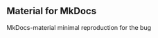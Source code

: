 ## Material for MkDocs
MkDocs-material minimal reproduction for the bug


<!-- Security scan triggered at 2025-09-02 14:24:19 -->

<!-- Security scan triggered at 2025-09-02 15:26:22 -->